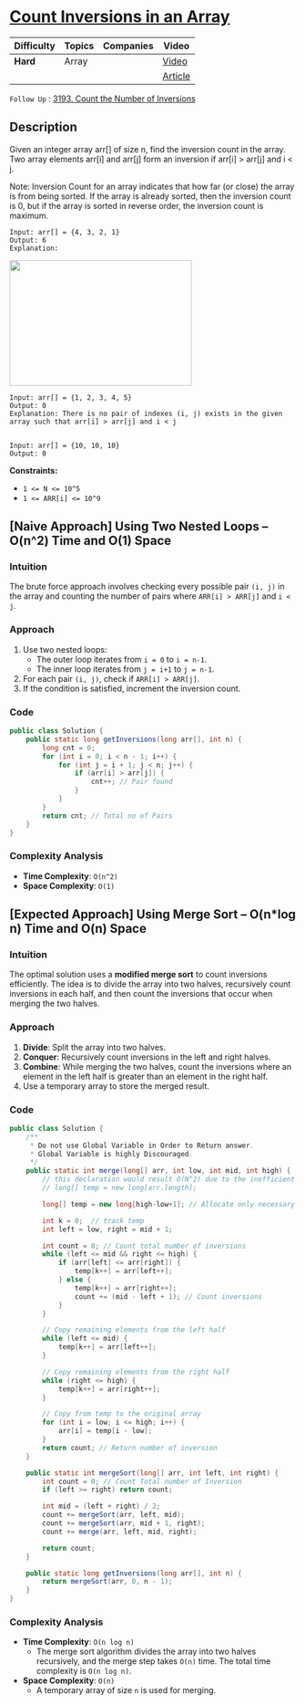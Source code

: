 # [Count Inversions in an Array](https://www.geeksforgeeks.org/problems/inversion-of-array-1587115620/1)

| Difficulty    | Topics    | Companies | Video                                                 |
| --------------|-----------|-----------|------------------------------------------------------ |
| **Hard**      | Array     |           | [Video](https://youtu.be/AseUmwVNaoY?si=XMKUFJctNCdxFVFW)|
|               |           |           | [Article](https://www.geeksforgeeks.org/inversion-count-in-array-using-merge-sort/) |

`Follow Up` : [3193. Count the Number of Inversions](https://leetcode.com/problems/count-the-number-of-inversions/description/)


## Description

Given an integer array arr[] of size n, find the inversion count in the array. Two array elements arr[i] and arr[j] form an inversion if arr[i] > arr[j] and i < j.

Note: Inversion Count for an array indicates that how far (or close) the array is from being sorted. If the array is already sorted, then the inversion count is 0, but if the array is sorted in reverse order, the inversion count is maximum. 

```
Input: arr[] = {4, 3, 2, 1}
Output: 6
Explanation: 
```

<img src="https://media.geeksforgeeks.org/wp-content/uploads/20241025195915009148/inversion-count.webp" height=220 width=320>

```
Input: arr[] = {1, 2, 3, 4, 5}
Output: 0
Explanation: There is no pair of indexes (i, j) exists in the given array such that arr[i] > arr[j] and i < j


Input: arr[] = {10, 10, 10}
Output: 0
```

**Constraints:**

- `1 <= N <= 10^5`
- `1 <= ARR[i] <= 10^9`

## [Naive Approach] Using Two Nested Loops – O(n^2) Time and O(1) Space

### Intuition
The brute force approach involves checking every possible pair `(i, j)` in the array and counting the number of pairs where `ARR[i] > ARR[j]` and `i < j`.

### Approach
1. Use two nested loops:
   - The outer loop iterates from `i = 0` to `i = n-1`.
   - The inner loop iterates from `j = i+1` to `j = n-1`.
2. For each pair `(i, j)`, check if `ARR[i] > ARR[j]`.
3. If the condition is satisfied, increment the inversion count.

### Code
```java
public class Solution {
    public static long getInversions(long arr[], int n) {
        long cnt = 0;
        for (int i = 0; i < n - 1; i++) {
            for (int j = i + 1; j < n; j++) {
                if (arr[i] > arr[j]) {
                    cnt++; // Pair found
                }
            }
        }
        return cnt; // Total no of Pairs
    }
}
```
### Complexity Analysis
- **Time Complexity**: `O(n^2)`  
- **Space Complexity**: `O(1)`  

## [Expected Approach] Using Merge Sort – O(n*log n) Time and O(n) Space

### Intuition
The optimal solution uses a **modified merge sort** to count inversions efficiently. The idea is to divide the array into two halves, recursively count inversions in each half, and then count the inversions that occur when merging the two halves.

### Approach
1. **Divide**: Split the array into two halves.
2. **Conquer**: Recursively count inversions in the left and right halves.
3. **Combine**: While merging the two halves, count the inversions where an element in the left half is greater than an element in the right half.
4. Use a temporary array to store the merged result.

### Code
```java
public class Solution {
    /**
     * Do not use Global Variable in Order to Return answer.
     * Global Variable is highly Discouraged.  
     */
    public static int merge(long[] arr, int low, int mid, int high) {
        // this declaration would result O(N^2) due to the inefficient temp array
        // long[] temp = new long[arr.length];

        long[] temp = new long[high-low+1]; // Allocate only necessary space 

        int k = 0;  // track temp
        int left = low, right = mid + 1;

        int count = 0; // Count total number of inversions
        while (left <= mid && right <= high) {
            if (arr[left] <= arr[right]) {
                temp[k++] = arr[left++];
            } else {
                temp[k++] = arr[right++];
                count += (mid - left + 1); // Count inversions
            }
        }

        // Copy remaining elements from the left half
        while (left <= mid) {
            temp[k++] = arr[left++];
        }

        // Copy remaining elements from the right half
        while (right <= high) {
            temp[k++] = arr[right++];
        }

        // Copy from temp to the original array
        for (int i = low; i <= high; i++) {
            arr[i] = temp[i - low];
        }
        return count; // Return number of inversion
    }

    public static int mergeSort(long[] arr, int left, int right) {
        int count = 0; // Count Total number of Inversion
        if (left >= right) return count;

        int mid = (left + right) / 2;
        count += mergeSort(arr, left, mid);
        count += mergeSort(arr, mid + 1, right);
        count += merge(arr, left, mid, right);

        return count;
    }

    public static long getInversions(long arr[], int n) {
        return mergeSort(arr, 0, n - 1);
    }
}
```
### Complexity Analysis
- **Time Complexity**: `O(n log n)`  
  - The merge sort algorithm divides the array into two halves recursively, and the merge step takes `O(n)` time. The total time complexity is `O(n log n)`.
- **Space Complexity**: `O(n)`  
  - A temporary array of size `n` is used for merging.
